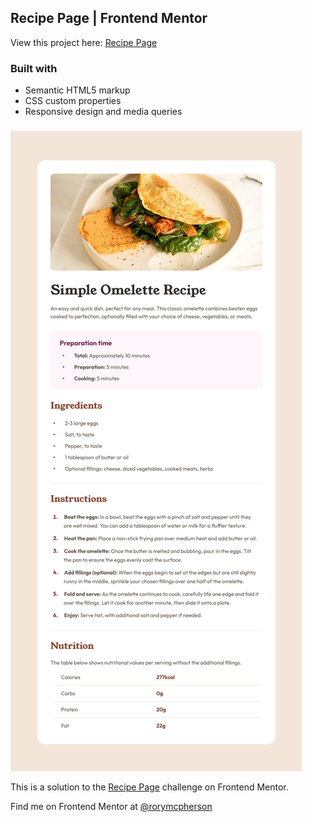 ## Recipe Page | Frontend Mentor

View this project here: [Recipe Page](https://rorymcpherson.github.io/frontend-mentor/recipe-page/index.html)

### Built with

- Semantic HTML5 markup
- CSS custom properties
- Responsive design and media queries

###

![](./images/screenshot.jpg)

This is a solution to the [Recipe Page](https://www.frontendmentor.io/challenges/recipe-page-KiTsR8QQKm) challenge on Frontend Mentor.

Find me on Frontend Mentor at [@rorymcpherson](https://www.frontendmentor.io/profile/rorymcpherson)